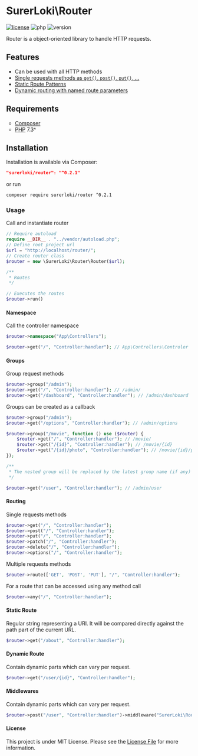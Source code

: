 # SurerLoki\Router

[![license](https://img.shields.io/github/license/AdrianoLima19/router)](https://github.com/AdrianoLima19/router/blob/master/LICENSE)
![php](https://img.shields.io/packagist/php-v/surerloki/router)
![version](https://img.shields.io/packagist/v/surerloki/router)

Router is a object-oriented library to handle HTTP requests.

## Features

- Can be used with all HTTP methods
- [Single requests methods as `get()`, `post()`, `put()`, …](#static-route)
- [Static Route Patterns](#Static-Route)
- [Dynamic routing with named route parameters](#dynamic-route)

## Requirements

<ul style="list-style:circle;padding-left:1.5rem;margin-left:0;">
<li><a href="https://getcomposer.org/doc/01-basic-usage.md#package-versions" target="_blank">Composer</a></li>
<li><a href="https://www.php.net/downloads" target="_blank">PHP</a> 7.3^</li>
</ul>

## Installation

Installation is available via Composer:

```json
"surerloki/router": "^0.2.1"
```

or run

```sh
composer require surerloki/router ^0.2.1
```

### Usage

Call and instantiate router

```php
// Require autoload
require __DIR__ . "../vendor/autoload.php";
// Define root project url
$url = "http://localhost/router/";
// Create router class
$router = new \SurerLoki\Router\Router($url);

/**
 * Routes
 */

// Executes the routes
$router->run()
```

#### Namespace

Call the controller namespace

```php
$router->namespace("App\Controllers");

$router->get("/", "Controller:handler"); // App\Controllers\Controler
```

#### Groups

Group request methods

```php
$router->group("/admin");
$router->get("/", "Controller:handler"); // /admin/
$router->get("/dashboard", "Controller:handler"); // /admin/dashboard
```

Groups can be created as a callback

```php
$router->group("/admin");
$router->get("/options", "Controller:handler"); // /admin/options

$router->group("/movie", function () use ($router) {
    $router->get("/", "Controller:handler"); // /movie/
    $router->get("/{id}", "Controller:handler"); // /movie/{id}
    $router->get("/{id}/photo", "Controller:handler"); // /movie/{id}/photo
});

/**
 * The nested group will be replaced by the latest group name (if any)
 */

$router->get("/user", "Controller:handler"); // /admin/user
```

#### Routing

Single requests methods

```php
$router->get("/", "Controller:handler");
$router->post("/", "Controller:handler");
$router->put("/", "Controller:handler");
$router->patch("/", "Controller:handler");
$router->delete("/", "Controller:handler");
$router->options("/", "Controller:handler");
```

Multiple requests methods

```php
$router->route(['GET', 'POST', 'PUT'], "/", "Controller:handler");
```

For a route that can be accessed using any method call

```php
$router->any("/", "Controller:handler");
```

#### Static Route

Regular string representing a URI. It will be compared directly against the path part of the current URL.

```php
$router->get("/about", "Controller:handler");
```

#### Dynamic Route

Contain dynamic parts which can vary per request.

```php
$router->get("/user/{id}", "Controller:handler");
```

#### Middlewares

Contain dynamic parts which can vary per request.

```php
$router->post("/user", "Controller:handler")->middleware("SurerLoki\Router\Middleware:handler");
```

#### License

This project is under MIT License. Please see the [License File](https://github.com/AdrianoLima19/router/blob/master/LICENSE) for more information.
